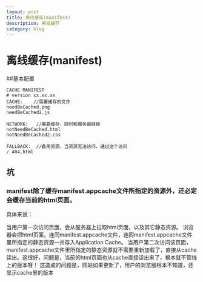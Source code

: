 ```yaml
---
layout: post
title: 离线缓存(manifest)
description: 离线缓存
category: blog
---
```


# 离线缓存(manifest)

##基本配置
	
	CACHE MANIFEST
	# version xx.xx.xx
	CACHE:    //需要缓存的文件
	needBeCached.png
	needBeCached2.js
	
	NETWORK:   //需要缓存，随时和服务器链接
	notNeedBeCached.html
	notNeedBeCached2.css
	
	FALLBACK:  //备用资源，当资源无法访问，通过这个访问
	/ 404.html
	
## 坑
### manifest除了缓存manifest.appcache文件所指定的资源外，还必定会缓存当前的html页面。
具体来说：

当用户第一次访问页面，会从服务器上拉取html页面，以及其它静态资源。
浏览器会把html页面，连同manifest.appcache文件，连同manifest.appcache文件里所指定的静态资源一并存入Application Cache。
当用户第二次访问该页面，manifest.appcache文件里所指定的静态资源就不需要重新加载了，直接从cache读出。这很好，问题是，当前的html页面也从cache直接读出来了，根本就不管线上的版本呀！
这造成的问题是，网站如果更新了，用户的浏览器根本不知道，还显示cache里的版本
